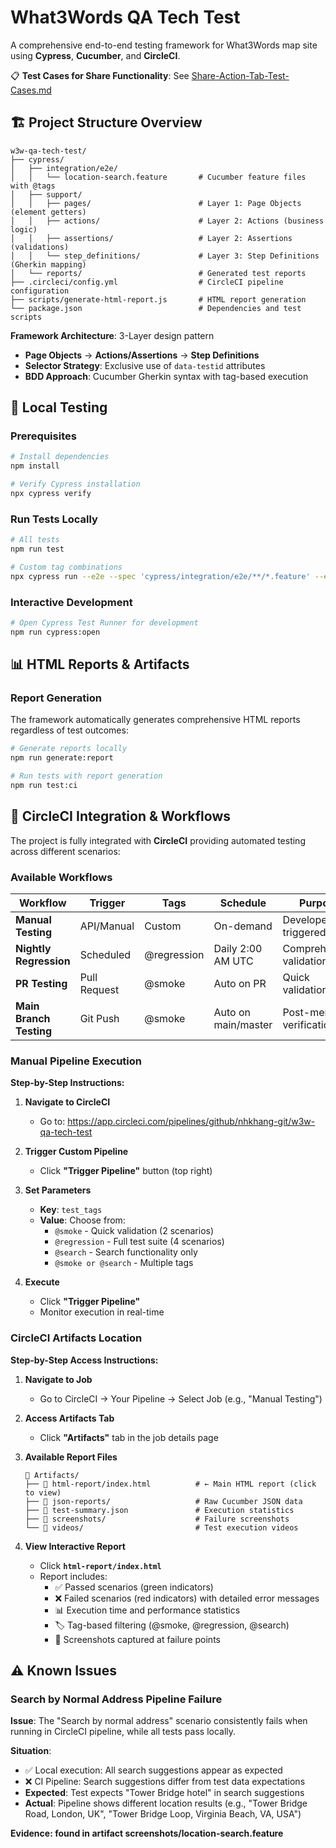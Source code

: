 # What3Words QA Tech Test

A comprehensive end-to-end testing framework for What3Words map site using **Cypress**, **Cucumber**, and **CircleCI**.

📋 **Test Cases for Share Functionality**: See [Share-Action-Tab-Test-Cases.md](./Share-Action-Tab-Test-Cases.md)

## 🏗️ Project Structure Overview

```
w3w-qa-tech-test/
├── cypress/
│   ├── integration/e2e/
│   │   └── location-search.feature       # Cucumber feature files with @tags
│   ├── support/
│   │   ├── pages/                        # Layer 1: Page Objects (element getters)
│   │   ├── actions/                      # Layer 2: Actions (business logic)
│   │   ├── assertions/                   # Layer 2: Assertions (validations)
│   │   └── step_definitions/             # Layer 3: Step Definitions (Gherkin mapping)
│   └── reports/                          # Generated test reports
├── .circleci/config.yml                  # CircleCI pipeline configuration
├── scripts/generate-html-report.js       # HTML report generation
└── package.json                          # Dependencies and test scripts
```

**Framework Architecture**: 3-Layer design pattern

- **Page Objects** → **Actions/Assertions** → **Step Definitions**
- **Selector Strategy**: Exclusive use of `data-testid` attributes
- **BDD Approach**: Cucumber Gherkin syntax with tag-based execution

## 🧪 Local Testing

### Prerequisites

```bash
# Install dependencies
npm install

# Verify Cypress installation
npx cypress verify
```

### Run Tests Locally

```bash
# All tests
npm run test

# Custom tag combinations
npx cypress run --e2e --spec 'cypress/integration/e2e/**/*.feature' --env TAGS='@smoke and @search'
```

### Interactive Development

```bash
# Open Cypress Test Runner for development
npm run cypress:open
```

## 📊 HTML Reports & Artifacts

### Report Generation

The framework automatically generates comprehensive HTML reports regardless of test outcomes:

```bash
# Generate reports locally
npm run generate:report

# Run tests with report generation
npm run test:ci
```

## 🔄 CircleCI Integration & Workflows

The project is fully integrated with **CircleCI** providing automated testing across different scenarios:

### Available Workflows

| Workflow                | Trigger      | Tags        | Schedule            | Purpose                   |
| ----------------------- | ------------ | ----------- | ------------------- | ------------------------- |
| **Manual Testing**      | API/Manual   | Custom      | On-demand           | Developer-triggered tests |
| **Nightly Regression**  | Scheduled    | @regression | Daily 2:00 AM UTC   | Comprehensive validation  |
| **PR Testing**          | Pull Request | @smoke      | Auto on PR          | Quick validation          |
| **Main Branch Testing** | Git Push     | @smoke      | Auto on main/master | Post-merge verification   |

### Manual Pipeline Execution

**Step-by-Step Instructions:**

1. **Navigate to CircleCI**

   - Go to: https://app.circleci.com/pipelines/github/nhkhang-git/w3w-qa-tech-test

2. **Trigger Custom Pipeline**

   - Click **"Trigger Pipeline"** button (top right)

3. **Set Parameters**

   - **Key**: `test_tags`
   - **Value**: Choose from:
     - `@smoke` - Quick validation (2 scenarios)
     - `@regression` - Full test suite (4 scenarios)
     - `@search` - Search functionality only
     - `@smoke or @search` - Multiple tags

4. **Execute**
   - Click **"Trigger Pipeline"**
   - Monitor execution in real-time

### CircleCI Artifacts Location

**Step-by-Step Access Instructions:**

1. **Navigate to Job**

   - Go to CircleCI → Your Pipeline → Select Job (e.g., "Manual Testing")

2. **Access Artifacts Tab**

   - Click **"Artifacts"** tab in the job details page

3. **Available Report Files**

   ```
   📁 Artifacts/
   ├── 📄 html-report/index.html          # ← Main HTML report (click to view)
   ├── 📁 json-reports/                   # Raw Cucumber JSON data
   ├── 📄 test-summary.json               # Execution statistics
   ├── 📁 screenshots/                    # Failure screenshots
   └── 📁 videos/                         # Test execution videos
   ```

4. **View Interactive Report**

   - Click **`html-report/index.html`**
   - Report includes:
     - ✅ Passed scenarios (green indicators)
     - ❌ Failed scenarios (red indicators) with detailed error messages
     - 📊 Execution time and performance statistics
     - 🏷️ Tag-based filtering (@smoke, @regression, @search)
     - 📸 Screenshots captured at failure points

## ⚠️ Known Issues

### Search by Normal Address Pipeline Failure

**Issue**: The "Search by normal address" scenario consistently fails when running in CircleCI pipeline, while all tests pass locally.

**Situation**:

- ✅ Local execution: All search suggestions appear as expected
- ❌ CI Pipeline: Search suggestions differ from test data expectations
- **Expected**: Test expects "Tower Bridge hotel" in search suggestions
- **Actual**: Pipeline shows different location results (e.g., "Tower Bridge Road, London, UK", "Tower Bridge Loop, Virginia Beach, VA, USA")

**Evidence: found in artifact screenshots/location-search.feature**
